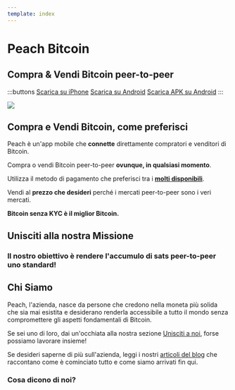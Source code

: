 ```yaml
---
template: index
---
```


<!--[teaser]-->
# Peach Bitcoin

## Compra & Vendi Bitcoin <span>peer-to-peer</span>

<div class="inner-wrap">

:::buttons
[Scarica su iPhone]($iosUrl$)
[Scarica su Android]($androidUrl$)
[Scarica APK su Android](/apk/)
:::

![](/img/phones.png)

</div>

<!--[top]-->
## Compra e Vendi Bitcoin, come preferisci

Peach è un'app mobile che **connette** direttamente compratori e venditori di Bitcoin.

Compra o vendi Bitcoin peer-to-peer **ovunque, in qualsiasi momento**.

Utilizza il metodo di pagamento che preferisci tra i **[molti disponibili](/it/how-it-works/#payment)**.

Vendi al **prezzo che desideri** perché i mercati peer-to-peer sono i veri mercati.

**Bitcoin senza KYC è il miglior Bitcoin.**

<!--[mission]-->
## Unisciti alla nostra Missione

### Il nostro obiettivo è rendere l'accumulo di sats peer-to-peer uno standard!

<!--[about]-->
## Chi Siamo

Peach, l'azienda, nasce da persone che credono nella moneta più solida che sia mai esistita e desiderano renderla accessibile a tutto il mondo senza compromettere gli aspetti fondamentali di Bitcoin.

Se sei uno di loro, dai un'occhiata alla nostra sezione [Unisciti a noi](/join-us/), forse possiamo lavorare insieme!

Se desideri saperne di più sull'azienda, leggi i nostri [articoli del blog](/blog/) che raccontano come è cominciato tutto e come siamo arrivati fin qui.

### Cosa dicono di noi?
<br>
<div id="ap-widget-container" class="ap-widget-container" prod_code="peach" show ="top" bg_color="#FFFFFF" review_bg_color = "#FFFFFF" text_color = "#000000"></div>

